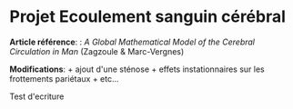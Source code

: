 # Projet Ecoulement sanguin cérébral

**Article référence**: : _A Global Mathematical Model of the Cerebral Circulation in Man_ (Zagzoule & Marc-Vergnes)

**Modifications**: + ajout d'une sténose + effets instationnaires sur les frottements pariétaux + etc...

Test d'ecriture
